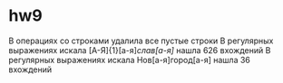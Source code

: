 # hw9
В операциях со строками удалила все пустые строки
В регулярных выражениях искала [А-Я]{1}[а-я]*слав[a-я]* нашла 626 вхождений
В регулярных выражениях искала Нов[а-я]город[а-я] нашла 36 вхождений
